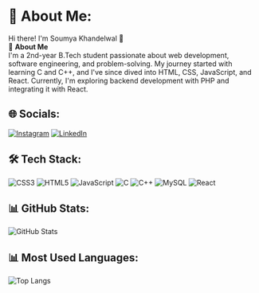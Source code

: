 # 👋 About Me:
Hi there! I'm Soumya Khandelwal 👋  
🚀 **About Me**  
I'm a 2nd-year B.Tech student passionate about web development, software engineering, and problem-solving. My journey started with learning C and C++, and I've since dived into HTML, CSS, JavaScript, and React. Currently, I'm exploring backend development with PHP and integrating it with React.

## 🌐 Socials:
[![Instagram](https://img.shields.io/badge/Instagram-E4405F?logo=instagram&logoColor=white)](https://www.instagram.com)
[![LinkedIn](https://img.shields.io/badge/LinkedIn-0A66C2?logo=linkedin&logoColor=white)]([https://linkedin.com/in/yourusername](https://www.linkedin.com/in/soumya-khandelwal-144943290/))

## 🛠 Tech Stack:
![CSS3](https://img.shields.io/badge/CSS3-1572B6?logo=css3&logoColor=white)
![HTML5](https://img.shields.io/badge/HTML5-E34F26?logo=html5&logoColor=white)
![JavaScript](https://img.shields.io/badge/JavaScript-F7DF1E?logo=javascript&logoColor=black)
![C](https://img.shields.io/badge/C-A8B9CC?logo=c&logoColor=black)
![C++](https://img.shields.io/badge/C++-00599C?logo=cplusplus&logoColor=white)
![MySQL](https://img.shields.io/badge/MySQL-4479A1?logo=mysql&logoColor=white)
![React](https://img.shields.io/badge/React-20232A?logo=react&logoColor=61DAFB)

## 📊 GitHub Stats:
![GitHub Stats](https://github-readme-stats.vercel.app/api?username=oumyakhandelwal06&show_icons=true&theme=dark&hide=issues)
## 📊 Most Used Languages:
![Top Langs](https://github-readme-stats.vercel.app/api/top-langs/?username=oumyakhandelwal06&layout=compact&theme=dark&hide=html)

